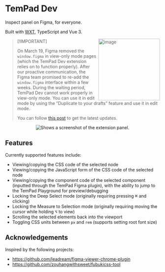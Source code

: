 # TemPad Dev

Inspect panel on Figma, for everyone.

Built with [WXT](https://wxt.dev/), TypeScript and Vue 3.

> [!IMPORTANT] <img height="200" alt="image" align="right" src="https://github.com/ecomfe/tempad-dev/assets/1726061/ac185c15-b7b1-4deb-984b-45027a84650c">
>
> On March 19, Figma removed the `window.figma` in view-only mode pages (which the TemPad Dev extension relies on to function properly). After our proactive communication, the Figma team promised to re-add the `window.figma` interface within a few weeks. During the waiting period, TemPad Dev cannot work properly in view-only mode. You can use it in edit mode by using the “Duplicate to your drafts” feature and use it in edit mode.
>
> You can follow [this post](https://forum.figma.com/t/figma-removed-window-figma-on-view-only-pages-today/67292) to get the latest updates.

<p align="center">
  <picture>
    <source media="(prefers-color-scheme: dark)" srcset="assets/dark.png 2x">
    <source media="(prefers-color-scheme: light)" srcset="assets/light.png 2x">
    <img alt="Shows a screenshot of the extension panel." src="assets/light.png">
  </picture>
</p>

## Features

Currently supported features include:

- Viewing/copying the CSS code of the selected node
- Viewing/copying the JavaScript form of the CSS code of the selected node
- Viewing/copying the component code of the selected component (inputted through the TemPad Figma plugin), with the ability to jump to the TemPad Playground for preview/debugging
- Locking the Deep Select mode (originally requiring pressing <kbd>⌘</kbd> and clicking)
- Locking the Measure to Selection mode (originally requiring moving the cursor while holding <kbd>⌥</kbd> to view)
- Scrolling the selected elements back into the viewport
- Toggling CSS units between `px` and `rem` (supports setting root font size)

## Acknowledgements

Inspired by the following projects:

- https://github.com/leadream/figma-viewer-chrome-plugin
- https://github.com/zouhangwithsweet/fubukicss-tool

